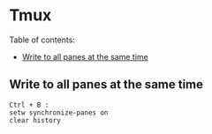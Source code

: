# Tmux

Table of contents:
* [Write to all panes at the same time](#write-to-all-panes-at-the-same-time)

## Write to all panes at the same time
```
Ctrl + B : 
setw synchronize-panes on
clear history
```